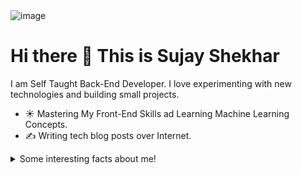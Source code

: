 <img src='https://avatars2.githubusercontent.com/u/63282830?s=400&u=0b687b44e83268e7273fa60701f6972711bd87aa&v=4' alt='image'>

<h1>Hi there 👋 This is Sujay Shekhar</h1>

I am Self Taught Back-End Developer. I love experimenting with new technologies and building small projects.

- ☀️ Mastering My Front-End Skills ad Learning Machine Learning Concepts.
- ✍️ Writing tech blog posts over Internet.

<details>
  <summary>Some interesting facts about me!</summary>
  <br>

  - In mean time, I create visual and artistic images using photoshop.

  - While Coding, Listening Music and developing useful code. ⭐️

  - I'm a kinda PC Obssesed Guy.

  

![My github stats](https://github-readme-stats.vercel.app/api?username=sujay-0202&show_icons=true)


<hr>
<p align="center">
  <i>Let's connect and chat! Open to anyone on Earth under the Sun and Moon.</i>
<p align="center">
    <a href="https://twitter.com/_sujayshekhar?s=09"><img src='https://github.com/sujay-0202/sujay-0202/blob/master/twitter.png' alt='Twitter'></a>
  <a href="https://www.instagram.com/_sujaysinha" alt="Instagram"><img src='https://github.com/sujay-0202/sujay-0202/blob/master/insta.png' alt='Instagram'></a>
    <a href="https://www.facebook.com/sujay.sinha.146/" alt="Facebook"><img src='https://github.com/sujay-0202/sujay-0202/blob/master/facebook.png' alt='Facebook'></a>
    <a href="https://github.com/sujay-0202" alt="GitHub"><img src='https://github.com/sujay-0202/sujay-0202/blob/master/github.png' alt='GitHub'></a>
</p>
  
</p>
</details>
<!--
**sujay-0202/sujay-0202** is a ✨ _special_ ✨ repository because its `README.md` (this file) appears on your GitHub profile.

Here are some ideas to get you started:

- 🔭 I’m currently working on ...
- 🌱 I’m currently learning ...
- 👯 I’m looking to collaborate on ...
- 🤔 I’m looking for help with ...
- 💬 Ask me about ...
- 📫 How to reach me: ...
- 😄 Pronouns: ...
- ⚡ Fun fact: ...
-->
